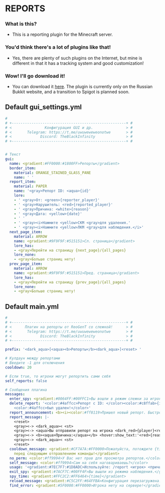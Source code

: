 # REPORTS

### What is this?

- This is a reporting plugin for the Minecraft server.

### You'd think there's a lot of plugins like that!

- Yes, there are plenty of such plugins on the Internet, but mine is different in that it has a tracking system and good customization!

### Wow! I'll go download it!

- You can download it [here](https://rubukkit.org/threads/sec-reports-v0-5b-reporty-s-sistemoj-nabljudenija-1-16-1-19.194459/). The plugin is currently only on the Russian Bukkit website, and a transition to Spigot is planned soon.

## Default gui_settings.yml

```yaml
# 
# +----------------------------------------------------+ #
# <               Конфигурация GUI и др.               > #
# <       Telegram: https://t.me/uwuweweweonotwe       > #
# <             Discord: TheBlackInfinity              > #
# +----------------------------------------------------+ #


# Текст
gui:
  name: <gradient:#FF0000:#1800FF>Репорты</gradient>
  border_item:
    material: ORANGE_STAINED_GLASS_PANE
    name: ' '
  report_item:
    material: PAPER
    name: '<gray>Репорт ID: <aqua>{id}'
    lore:
    - ' <gray>От: <green>{reporter_player}'
    - ' <gray>Нарушитель: <red>{reported_player}'
    - ' <gray>Причина: <white>{reason}'
    - ' <gray>Дата: <yellow>{date}'
    - ' '
    - ' <gray><i>Нажмите <yellow>СКМ <gray>для удаления.'
    - ' <gray><i>Нажмите <yellow>ЛКМ <gray>для наблюдения.</i>'
  next_page_item:
    material: ARROW
    name: <gradient:#9F9F9F:#515151>Сл. страница</gradient>
    lore_has:
    - <gray>Перейти на страницу {next_page}/{all_pages}
    lore_none:
    - <gray>Больше страниц нету!
  prev_page_item:
    material: ARROW
    name: <gradient:#9F9F9F:#515151>Пред. страница</gradient>
    lore_has:
    - <gray>Перейти на страницу {prev_page}/{all_pages}
    lore_none:
    - <gray>Больше страниц нету!
```

## Default main.yml

```yaml
# 
# +----------------------------------------------------+ #
# <      Плагин на репорты от ReoGenT со слежкой!      > #
# <       Telegram: https://t.me/uwuweweweonotwe       > #
# <             Discord: TheBlackInfinity              > #
# +----------------------------------------------------+ #

prefix: '<dark_aqua>[<aqua><b>Репорты</b><dark_aqua>]<reset> '

# Кулдаун между репортами
# Введите -1 для отключения
cooldown: 20

# Если true, то игроки могут репортить сами себя
self_reports: false

# Сообщения плагина
messages:
  enter_spy: <gradient:#0064FF:#00FFC1>Вы вошли в режим слежки за игроком!</gradient>
  delete_report: '<color:#4affcc>Репорт с ID: </color><color:#c8ffab>{id}</color>
    <color:#4affcc>был удален!</color>'
  report_announcement: <b><i><color:#ff8119>Пришел новый репорт. Быстро проверять!</color></i></b>
  report_message: |-
    <reset>
    <gray><-> <dark_aqua>< <st>                                            </st> ><reset>
    <gray><-> <aqua>Вы отправили репорт на игрока <dark_red>{player}<reset>
    <gray><-> <b><aqua>Причина:</aqua></b> <hover:show_text:'<red>{reason}</red>'><i><yellow>(наведите)</yellow></i></hover><reset>
    <gray><-> <dark_aqua>< <st>                                            </st> ><reset>
    <reset>
  cooldown_message: <gradient:#CF7A7A:#FF0000>Пожалуйста, потождите {time} секунд
    перед следующим отправлением команды!</gradient>
  no_perm: <color:#ff9994>У Вас нет прав для просмотра репортов.</color>
  self_message: <color:#ff9994>Сам на себя наговариваешь?</color>
  usage: '<gradient:#7EC7F7:#1D8ADC>Используйте: /report <игрок> <причина></gradient>'
  exit_spy: <gradient:#7ACF7C:#00FF4F>Вы вышли из режима наблюдения.</gradient>
  spy_time: <gradient:#FFC2C2:#FF6464>{time}</gradient>
  reload_message: <gradient:#C5C2FF:#64FFBA>Конфигурация перезагружена!</gradient>
  find_error: <gradient:#5F0000:#FF0000>Игрока нету на сервере!</gradient>
```